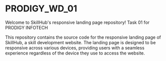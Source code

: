 # PRODIGY_WD_01

Welcome to SkillHub's responsive landing page repository! Task 01 for PRODIGY INFOTECH


This repository contains the source code for the responsive landing page of SkillHub, a skill development website. The landing page is designed to be responsive across various devices, providing users with a seamless experience regardless of the device they use to access the website.

